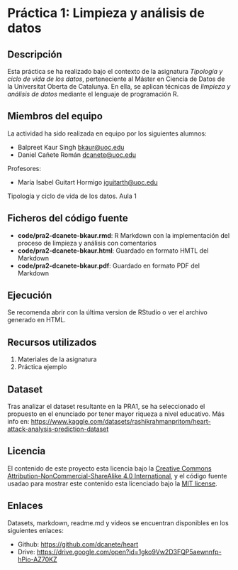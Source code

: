 # Práctica 1: Limpieza y análisis de datos

## Descripción

Esta práctica se ha realizado bajo el contexto de la asignatura _Tipología y ciclo de vida de los datos_, perteneciente al Máster en Ciencia de Datos de la Universitat Oberta de Catalunya. En ella, se aplican técnicas de _limpieza y análisis de datos_ mediante el lenguaje de programación R.


## Miembros del equipo

La actividad ha sido realizada en equipo por los siguientes alumnos:
* Balpreet Kaur Singh <bkaur@uoc.edu>
* Daniel Cañete Román <dcanete@uoc.edu>

Profesores: 
* María Isabel Guitart Hormigo <iguitarth@uoc.edu>

Tipología y ciclo de vida de los datos. Aula 1

## Ficheros del código fuente

* **code/pra2-dcanete-bkaur.rmd**: R Markdown con la implementación del proceso de limpieza y análisis con comentarios
* **code/pra2-dcanete-bkaur.html**: Guardado en formato HMTL del Markdown
* **code/pra2-dcanete-bkaur.pdf**: Guardado en formato PDF del Markdown

## Ejecución

Se recomenda abrir con la última version de RStudio o ver el archivo generado en HTML.

## Recursos utilizados

1. Materiales de la asignatura
2. Práctica ejemplo

## Dataset

Tras analizar el dataset resultante en la PRA1, se ha seleccionado el propuesto en el enunciado por tener mayor riqueza a nivel educativo. Más info en: https://www.kaggle.com/datasets/rashikrahmanpritom/heart-attack-analysis-prediction-dataset


## Licencia

El contenido de este proyecto esta licencia bajo la [Creative Commons Attribution-NonCommercial-ShareAlike 4.0 International](https://creativecommons.org/licenses/by-nc-sa/4.0/), 
y el código fuente usadao para mostrar este contenido esta licenciado bajo la  [MIT license](http://opensource.org/licenses/mit-license.php).

## Enlaces

Datasets, markdown, readme.md y videos se encuentran disponibles en los siguientes enlaces:

* Github: https://github.com/dcanete/heart
* Drive: https://drive.google.com/open?id=1gko9Vw2D3FQP5aewnnfp-hPio-AZ70KZ
